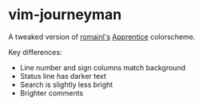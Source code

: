 # vim-journeyman

A tweaked version of [romainl's](https://github.com/romainl)
[Apprentice](https://github.com/romainl/Apprentice) colorscheme.

Key differences:

* Line number and sign columns match background
* Status line has darker text
* Search is slightly less bright
* Brighter comments
